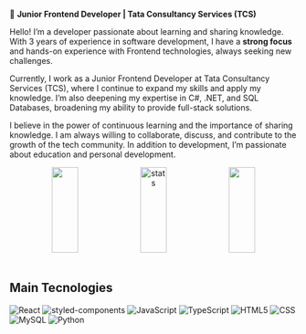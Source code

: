 🌟 **Junior Frontend Developer | Tata Consultancy Services (TCS)**

Hello! I’m a developer passionate about learning and sharing knowledge. With 3 years of experience in software development, I have a **strong focus** and hands-on experience with Frontend technologies, always seeking new challenges.

Currently, I work as a Junior Frontend Developer at Tata Consultancy Services (TCS), where I continue to expand my skills and apply my knowledge. I’m also deepening my expertise in C#, .NET, and SQL Databases, broadening my ability to provide full-stack solutions.

I believe in the power of continuous learning and the importance of sharing knowledge. I am always willing to collaborate, discuss, and contribute to the growth of the tech community. In addition to development, I’m passionate about education and personal development.

<div align="center">
    <img width="30%" height="150" src="https://github-readme-stats.vercel.app/api?username=van-gomes&theme=gotham&show_icons=true" />
    <img width="30%" height="150" src="https://github-readme-streak-stats.herokuapp.com/?user=van-gomes&theme=gotham" alt="stats" />
    <img width="30%" height="150" src="https://github-readme-stats.vercel.app/api/top-langs/?username=van-gomes&langs_count=6&theme=gotham&layout=compact" />
</div>

<br/>

## Main Tecnologies

![React](	https://img.shields.io/badge/React-20232A?style=flat&logo=react&logoColor=61DAFB)
![styled-components](https://img.shields.io/badge/styled--components-DB7093?style=flat&logo=styled-components&logoColor=white)
![JavaScript](https://img.shields.io/badge/JavaScript-F7DF1E?style=flat&logo=javascript&logoColor=black)
![TypeScript](https://img.shields.io/badge/TypeScript-007ACC?style=flat&logo=typescript&logoColor=white)
![HTML5](https://img.shields.io/badge/HTML5-E34F26?style=flat&logo=html5&logoColor=white)
![CSS](https://img.shields.io/badge/CSS3-1572B6?style=flat&logo=css3&logoColor=white)
![MySQL](https://img.shields.io/badge/MySQL-00000F?style=flat&logo=mysql&logoColor=white)
![Python](https://img.shields.io/badge/Python-14354C?style=flat&logo=python&logoColor=1572B6)

